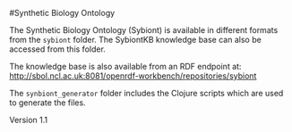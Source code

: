 #Synthetic Biology Ontology

The Synthetic Biology Ontology (Sybiont) is available in different formats from the `sybiont` folder. The SybiontKB knowledge base can also be accessed from this folder.

The knowledge base is also available from an RDF endpoint at: http://sbol.ncl.ac.uk:8081/openrdf-workbench/repositories/sybiont

The `synbiont_generator` folder includes the Clojure scripts which are used to generate the files.

Version 1.1

